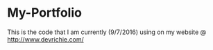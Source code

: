 # My-Portfolio
This is the code that I am currently (9/7/2016) using on my website @ http://www.devrichie.com/
